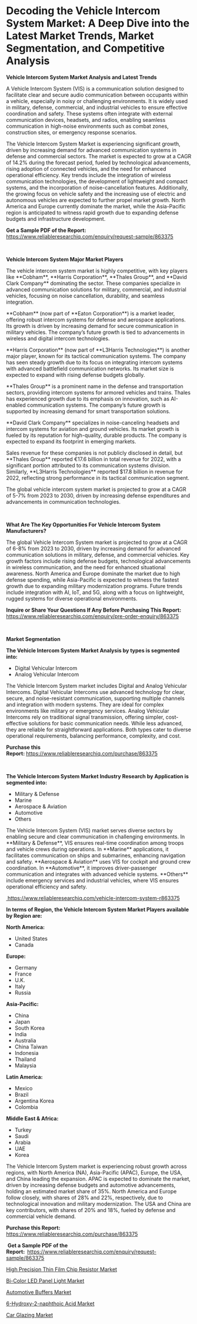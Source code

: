 <p><h1>Decoding the Vehicle Intercom System Market: A Deep Dive into the Latest Market Trends, Market Segmentation, and Competitive Analysis</h1></p><p><strong>Vehicle Intercom System Market Analysis and Latest Trends</strong></p>
<p><p>A Vehicle Intercom System (VIS) is a communication solution designed to facilitate clear and secure audio communication between occupants within a vehicle, especially in noisy or challenging environments. It is widely used in military, defense, commercial, and industrial vehicles to ensure effective coordination and safety. These systems often integrate with external communication devices, headsets, and radios, enabling seamless communication in high-noise environments such as combat zones, construction sites, or emergency response scenarios.</p><p>The Vehicle Intercom System Market is experiencing significant growth, driven by increasing demand for advanced communication systems in defense and commercial sectors. The market is expected to grow at a CAGR of 14.2% during the forecast period, fueled by technological advancements, rising adoption of connected vehicles, and the need for enhanced operational efficiency. Key trends include the integration of wireless communication technologies, the development of lightweight and compact systems, and the incorporation of noise-cancellation features. Additionally, the growing focus on vehicle safety and the increasing use of electric and autonomous vehicles are expected to further propel market growth. North America and Europe currently dominate the market, while the Asia-Pacific region is anticipated to witness rapid growth due to expanding defense budgets and infrastructure development.</p></p>
<p><strong>Get a Sample PDF of the Report:&nbsp;</strong> <a href="https://www.reliableresearchiq.com/enquiry/request-sample/863375?utm_campaign=1140&utm_medium=2&utm_source=Github&utm_content=ia&utm_term=22012025&utm_id=vehicle-intercom-system">https://www.reliableresearchiq.com/enquiry/request-sample/863375</a></p>
<p>&nbsp;</p>
<p><strong>Vehicle Intercom System Major Market Players</strong></p>
<p><p>The vehicle intercom system market is highly competitive, with key players like **Cobham**, **Harris Corporation**, **Thales Group**, and **David Clark Company** dominating the sector. These companies specialize in advanced communication solutions for military, commercial, and industrial vehicles, focusing on noise cancellation, durability, and seamless integration.</p><p>**Cobham** (now part of **Eaton Corporation**) is a market leader, offering robust intercom systems for defense and aerospace applications. Its growth is driven by increasing demand for secure communication in military vehicles. The company’s future growth is tied to advancements in wireless and digital intercom technologies.</p><p>**Harris Corporation** (now part of **L3Harris Technologies**) is another major player, known for its tactical communication systems. The company has seen steady growth due to its focus on integrating intercom systems with advanced battlefield communication networks. Its market size is expected to expand with rising defense budgets globally.</p><p>**Thales Group** is a prominent name in the defense and transportation sectors, providing intercom systems for armored vehicles and trains. Thales has experienced growth due to its emphasis on innovation, such as AI-enabled communication systems. The company’s future growth is supported by increasing demand for smart transportation solutions.</p><p>**David Clark Company** specializes in noise-canceling headsets and intercom systems for aviation and ground vehicles. Its market growth is fueled by its reputation for high-quality, durable products. The company is expected to expand its footprint in emerging markets.</p><p>Sales revenue for these companies is not publicly disclosed in detail, but **Thales Group** reported €17.6 billion in total revenue for 2022, with a significant portion attributed to its communication systems division. Similarly, **L3Harris Technologies** reported $17.8 billion in revenue for 2022, reflecting strong performance in its tactical communication segment.</p><p>The global vehicle intercom system market is projected to grow at a CAGR of 5-7% from 2023 to 2030, driven by increasing defense expenditures and advancements in communication technologies.</p></p>
<p>&nbsp;</p>
<p><strong>What Are The Key Opportunities For Vehicle Intercom System Manufacturers?</strong></p>
<p><p>The global Vehicle Intercom System market is projected to grow at a CAGR of 6-8% from 2023 to 2030, driven by increasing demand for advanced communication solutions in military, defense, and commercial vehicles. Key growth factors include rising defense budgets, technological advancements in wireless communication, and the need for enhanced situational awareness. North America and Europe dominate the market due to high defense spending, while Asia-Pacific is expected to witness the fastest growth due to expanding military modernization programs. Future trends include integration with AI, IoT, and 5G, along with a focus on lightweight, rugged systems for diverse operational environments.</p></p>
<p><strong>Inquire or Share Your Questions If Any Before Purchasing This Report:</strong> <a href="https://www.reliableresearchiq.com/enquiry/pre-order-enquiry/863375?utm_campaign=1140&utm_medium=2&utm_source=Github&utm_content=ia&utm_term=22012025&utm_id=vehicle-intercom-system">https://www.reliableresearchiq.com/enquiry/pre-order-enquiry/863375</a></p>
<p>&nbsp;</p>
<p><strong>Market Segmentation</strong></p>
<p><strong>The Vehicle Intercom System Market Analysis by types is segmented into:</strong></p>
<p><ul><li>Digital Vehicular Intercom</li><li>Analog Vehicular Intercom</li></ul></p>
<p><p>The Vehicle Intercom System market includes Digital and Analog Vehicular Intercoms. Digital Vehicular Intercoms use advanced technology for clear, secure, and noise-resistant communication, supporting multiple channels and integration with modern systems. They are ideal for complex environments like military or emergency services. Analog Vehicular Intercoms rely on traditional signal transmission, offering simpler, cost-effective solutions for basic communication needs. While less advanced, they are reliable for straightforward applications. Both types cater to diverse operational requirements, balancing performance, complexity, and cost.</p></p>
<p><strong>Purchase this Report:&nbsp;</strong><a href="https://www.reliableresearchiq.com/purchase/863375?utm_campaign=1140&utm_medium=2&utm_source=Github&utm_content=ia&utm_term=22012025&utm_id=vehicle-intercom-system">https://www.reliableresearchiq.com/purchase/863375</a></p>
<p>&nbsp;</p>
<p><strong>The Vehicle Intercom System Market Industry Research by Application is segmented into:</strong></p>
<p><ul><li>Military & Defense</li><li>Marine</li><li>Aerospace & Aviation</li><li>Automotive</li><li>Others</li></ul></p>
<p><p>The Vehicle Intercom System (VIS) market serves diverse sectors by enabling secure and clear communication in challenging environments. In **Military & Defense**, VIS ensures real-time coordination among troops and vehicle crews during operations. In **Marine** applications, it facilitates communication on ships and submarines, enhancing navigation and safety. **Aerospace & Aviation** uses VIS for cockpit and ground crew coordination. In **Automotive**, it improves driver-passenger communication and integrates with advanced vehicle systems. **Others** include emergency services and industrial vehicles, where VIS ensures operational efficiency and safety.</p></p>
<p><a href="https://www.reliableresearchiq.com/vehicle-intercom-system-r863375?utm_campaign=1140&utm_medium=2&utm_source=Github&utm_content=ia&utm_term=22012025&utm_id=vehicle-intercom-system">&nbsp;https://www.reliableresearchiq.com/vehicle-intercom-system-r863375</a></p>
<p><strong>In terms of Region, the Vehicle Intercom System Market Players available by Region are:</strong></p>
<p>
    <p> <strong> North America: </strong>
        <ul>
            <li>United States</li>
            <li>Canada</li>
        </ul>
        </p> 
    <p> <strong> Europe: </strong>
        <ul>
            <li>Germany</li>
            <li>France</li>
            <li>U.K.</li>
            <li>Italy</li>
            <li>Russia</li>
        </ul>
        </p> 
    <p> <strong> Asia-Pacific: </strong>
        <ul>
            <li>China</li>
            <li>Japan</li>
            <li>South Korea</li>
            <li>India</li>
            <li>Australia</li>
            <li>China Taiwan</li>
            <li>Indonesia</li>
            <li>Thailand</li>
            <li>Malaysia</li>
        </ul>
        </p> 
    <p> <strong> Latin America: </strong>
        <ul>
            <li>Mexico</li>
            <li>Brazil</li>
            <li>Argentina Korea</li>
            <li>Colombia</li>
        </ul>
        </p> 
    <p> <strong> Middle East & Africa: </strong>
        <ul>
            <li>Turkey</li>
            <li>Saudi</li>
            <li>Arabia</li>
            <li>UAE</li>
            <li>Korea</li>
        </ul>
    </p>
    </p>
<p><p>The Vehicle Intercom System market is experiencing robust growth across regions, with North America (NA), Asia-Pacific (APAC), Europe, the USA, and China leading the expansion. APAC is expected to dominate the market, driven by increasing defense budgets and automotive advancements, holding an estimated market share of 35%. North America and Europe follow closely, with shares of 28% and 22%, respectively, due to technological innovation and military modernization. The USA and China are key contributors, with shares of 20% and 18%, fueled by defense and commercial vehicle demand.</p></p>
<p><strong>Purchase this Report: </strong><a href="https://www.reliableresearchiq.com/purchase/863375?utm_campaign=1140&utm_medium=2&utm_source=Github&utm_content=ia&utm_term=22012025&utm_id=vehicle-intercom-system">https://www.reliableresearchiq.com/purchase/863375</a></p>
<p>&nbsp;<strong>Get a Sample PDF of the Report:&nbsp;&nbsp;</strong><a href="https://www.reliableresearchiq.com/enquiry/request-sample/863375?utm_campaign=1140&utm_medium=2&utm_source=Github&utm_content=ia&utm_term=22012025&utm_id=vehicle-intercom-system">https://www.reliableresearchiq.com/enquiry/request-sample/863375</a></p>
<p><strong></strong></p>
<p><p><a href="https://www.linkedin.com/pulse/future-market-revenue-growth-high-precision-thin-film-chip-resistor-6i8pe?utm_campaign=1140&utm_medium=2&utm_source=Github&utm_content=ia&utm_term=22012025&utm_id=vehicle-intercom-system">High Precision Thin Film Chip Resistor Market</a></p><p><a href="https://www.linkedin.com/pulse/bi-color-led-panel-light-market-expected-grow-11-cagr-from-gnxde?utm_campaign=1140&utm_medium=2&utm_source=Github&utm_content=ia&utm_term=22012025&utm_id=vehicle-intercom-system">Bi-Color LED Panel Light Market</a></p><p><a href="https://github.com/letisharempel95/Market-Research-Report-List-1/blob/main/automotive-buffers-market.md?utm_campaign=1140&utm_medium=2&utm_source=Github&utm_content=ia&utm_term=22012025&utm_id=vehicle-intercom-system">Automotive Buffers Market</a></p><p><a href="https://www.linkedin.com/pulse/6-hydroxy-2-naphthoic-acid-market-metrics-like-size-qfznc?utm_campaign=1140&utm_medium=2&utm_source=Github&utm_content=ia&utm_term=22012025&utm_id=vehicle-intercom-system">6-Hydroxy-2-naphthoic Acid Market</a></p><p><a href="https://github.com/indrystar/Market-Research-Report-List-5/blob/main/car-glazing-market.md?utm_campaign=1140&utm_medium=2&utm_source=Github&utm_content=ia&utm_term=22012025&utm_id=vehicle-intercom-system">Car Glazing Market</a></p></p>
